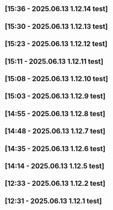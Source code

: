 [15:36 - 2025.06.13 1.12.14 test]
---
[15:30 - 2025.06.13 1.12.13 test]
---
[15:23 - 2025.06.13 1.12.12 test]
---
[15:11 - 2025.06.13 1.12.11 test]
---
[15:08 - 2025.06.13 1.12.10 test]
---
[15:03 - 2025.06.13 1.12.9 test]
---
[14:55 - 2025.06.13 1.12.8 test]
---
[14:48 - 2025.06.13 1.12.7 test]
---
[14:35 - 2025.06.13 1.12.6 test]
---
[14:14 - 2025.06.13 1.12.5 test]
---
[12:33 - 2025.06.13 1.12.2 test]
---
[12:31 - 2025.06.13 1.12.1 test]
---

